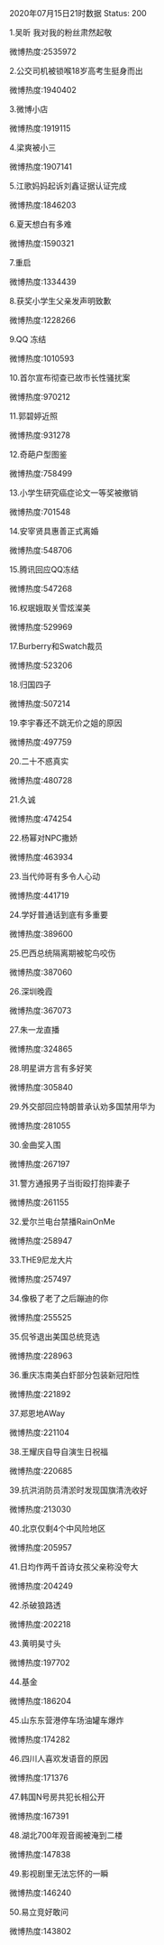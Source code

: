 2020年07月15日21时数据
Status: 200

1.吴昕 我对我的粉丝肃然起敬

微博热度:2535972

2.公交司机被锁喉18岁高考生挺身而出

微博热度:1940402

3.微博小店

微博热度:1919115

4.梁爽被小三

微博热度:1907141

5.江歌妈妈起诉刘鑫证据认证完成

微博热度:1846203

6.夏天想白有多难

微博热度:1590321

7.重启

微博热度:1334439

8.获奖小学生父亲发声明致歉

微博热度:1228266

9.QQ 冻结

微博热度:1010593

10.首尔宣布彻查已故市长性骚扰案

微博热度:970212

11.郭碧婷近照

微博热度:931278

12.奇葩户型图鉴

微博热度:758499

13.小学生研究癌症论文一等奖被撤销

微博热度:701548

14.安宰贤具惠善正式离婚

微博热度:548706

15.腾讯回应QQ冻结

微博热度:547268

16.权珉娥取关雪炫澯美

微博热度:529969

17.Burberry和Swatch裁员

微博热度:523206

18.归国四子

微博热度:507214

19.李宇春还不跳无价之姐的原因

微博热度:497759

20.二十不惑真实

微博热度:480728

21.久诚

微博热度:474254

22.杨幂对NPC撒娇

微博热度:463934

23.当代帅哥有多令人心动

微博热度:441719

24.学好普通话到底有多重要

微博热度:389600

25.巴西总统隔离期被鸵鸟咬伤

微博热度:387060

26.深圳晚霞

微博热度:367073

27.朱一龙直播

微博热度:324865

28.明星讲方言有多好笑

微博热度:305840

29.外交部回应特朗普承认劝多国禁用华为

微博热度:281055

30.金曲奖入围

微博热度:267197

31.警方通报男子当街殴打抱摔妻子

微博热度:261155

32.爱尔兰电台禁播RainOnMe

微博热度:258947

33.THE9尼龙大片

微博热度:257497

34.像极了老了之后蹦迪的你

微博热度:255525

35.侃爷退出美国总统竞选

微博热度:228963

36.重庆冻南美白虾部分包装新冠阳性

微博热度:221892

37.郑恩地AWay

微博热度:221104

38.王耀庆自导自演生日祝福

微博热度:220685

39.抗洪消防员清淤时发现国旗清洗收好

微博热度:213030

40.北京仅剩4个中风险地区

微博热度:205957

41.日均作两千首诗女孩父亲称没夸大

微博热度:204249

42.杀破狼路透

微博热度:202218

43.黄明昊寸头

微博热度:197702

44.基金

微博热度:186204

45.山东东营港停车场油罐车爆炸

微博热度:174282

46.四川人喜欢发语音的原因

微博热度:171376

47.韩国N号房共犯长相公开

微博热度:167391

48.湖北700年观音阁被淹到二楼

微博热度:147838

49.影视剧里无法忘怀的一瞬

微博热度:146240

50.易立竞好敢问

微博热度:143802

